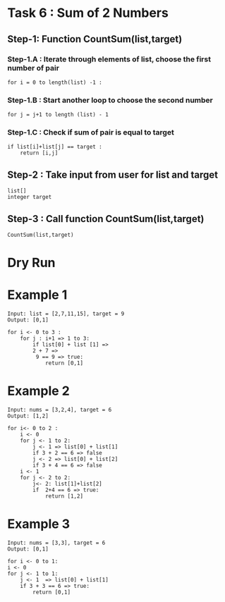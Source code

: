 # Task 6 : Sum of 2 Numbers

##

## Step-1: Function CountSum(list,target)

### Step-1.A : Iterate through elements of list, choose the first number of pair
    for i = 0 to length(list) -1 :
### Step-1.B : Start another loop to choose the second number 
    for j = j+1 to length (list) - 1

### Step-1.C : Check if sum of pair is equal to target
    if list[i]+list[j] == target :  
        return [i,j]

## Step-2 : Take input from user for list and target
    list[]
    integer target
## Step-3 : Call function CountSum(list,target)
    CountSum(list,target)



# Dry Run

# Example 1

    Input: list = [2,7,11,15], target = 9 
    Output: [0,1]

    for i <- 0 to 3 :
        for j : i+1 => 1 to 3:
            if list[0] + list [1] => 
            2 + 7 =>
             9 == 9 => true:
                return [0,1] 


# Example 2

    Input: nums = [3,2,4], target = 6 
    Output: [1,2] 

    for i<- 0 to 2 :
        i <- 0
        for j <- 1 to 2:
            j <- 1 => list[0] + list[1]
            if 3 + 2 == 6 => false
            j <- 2 => list[0] + list[2]
            if 3 + 4 == 6 => false
        i <- 1
        for j <- 2 to 2:
            j<- 2: list[1]+list[2]
            if  2+4 == 6 => true: 
                return [1,2]



# Example 3

    Input: nums = [3,3], target = 6 
    Output: [0,1]

    for i <- 0 to 1:
    i <- 0
    for j <- 1 to 1:
        j <- 1  => list[0] + list[1]
        if 3 + 3 == 6 => true:
            return [0,1]
